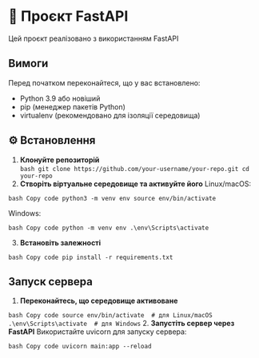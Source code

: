 # 📘 Проєкт FastAPI

Цей проєкт реалізовано з використанням FastAPI
## Вимоги

Перед початком переконайтеся, що у вас встановлено:
- Python 3.9 або новіший
- pip (менеджер пакетів Python)
- virtualenv (рекомендовано для ізоляції середовища)

## ⚙️ Встановлення

1. **Клонуйте репозиторій**  
   ```bash git clone https://github.com/your-username/your-repo.git cd your-repo```
2. **Створіть віртуальне середовище та активуйте його**
Linux/macOS:

```bash Copy code python3 -m venv env source env/bin/activate```

Windows:

```bash Copy code python -m venv env .\env\Scripts\activate```

3. **Встановіть залежності**

```bash Copy code pip install -r requirements.txt```

## Запуск сервера
1. **Переконайтесь, що середовище активоване**

```bash Copy code source env/bin/activate  # для Linux/macOS .\env\Scripts\activate  # для Windows```
2. **Запустіть сервер через FastAPI**
Використайте uvicorn для запуску сервера:

```bash Copy code uvicorn main:app --reload```
